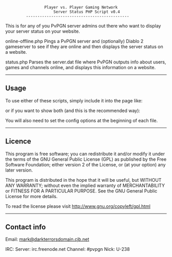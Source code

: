 
                     Player vs. Player Gaming Network
                         Server Status PHP Script v0.4
             ---------------------------------------------

This is for any of you PvPGN server admins out there who want to display
your server status on your website.

online-offline.php
   Pings a PvPGN server and (optionally) Diablo 2 gameserver to see if they
   are online and then displays the server status on a website.

status.php
  Parses the server.dat file where PvPGN outputs info about users,
  games and channels online, and displays this information on a website.


-----
Usage
-----

To use either of these scripts, simply include it into the page like:
<?php include('status.php'); ?>

or if you want to show both (and this is the recommended way):

<?php
include('online-offline.php');
if ($pvpgn_online) {
    include('status.php');
}
?>

You will also need to set the config options at the beginning of each file.

-------
Licence
-------

This program is free software; you can redistribute it and/or
modify it under the terms of the GNU General Public License (GPL)
as published by the Free Software Foundation; either version 2
of the License, or (at your option) any later version.

This program is distributed in the hope that it will be useful,
but WITHOUT ANY WARRANTY; without even the implied warranty of
MERCHANTABILITY or FITNESS FOR A PARTICULAR PURPOSE. See the GNU
General Public License for more details.

To read the license please visit http://www.gnu.org/copyleft/gpl.html

------------
Contact info
------------

Email:
mark@darkterrorsdomain.cjb.net

IRC:
Server: irc.freenode.net
Channel: #pvpgn
Nick: U-238
